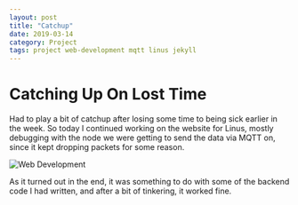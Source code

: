 ```yaml
---
layout: post
title: "Catchup"
date: 2019-03-14
category: Project
tags: project web-development mqtt linus jekyll
---
```


# Catching Up On Lost Time

Had to play a bit of catchup after losing some time to being sick earlier in the week. So today I continued working on the website for Linus, mostly debugging with the node we were getting
to send the data via MQTT on, since it kept dropping packets for some reason.

![Web Development](https://kammorne.github.io/lagoma1_IN700/img/evidenceWebDev.jpg)

As it turned out in the end, it was something to do with some of the backend code I had written, and after a bit of tinkering, it worked fine.
